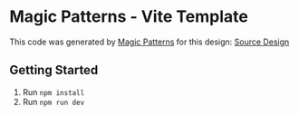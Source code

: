 # Magic Patterns - Vite Template

This code was generated by [Magic Patterns](https://magicpatterns.com) for this design: [Source Design](https://www.magicpatterns.com/c/nvuathjft9intub9admy5n)

## Getting Started

1. Run `npm install`
2. Run `npm run dev`
